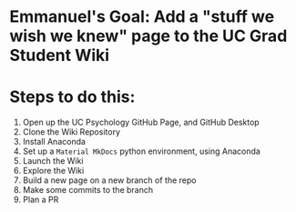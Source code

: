 # Emmanuel's Goal: Add a "stuff we wish we knew" page to the UC Grad Student Wiki

# Steps to do this:

1. Open up the UC Psychology GitHub Page, and GitHub Desktop
2. Clone the Wiki Repository
3. Install Anaconda
4. Set up a `Material MkDocs` python environment, using Anaconda
5. Launch the Wiki
6. Explore the Wiki
7. Build a new page on a new branch of the repo
8. Make some commits to the branch
9. Plan a PR